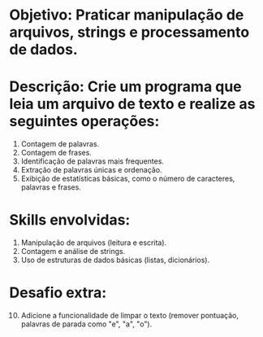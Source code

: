 # Objetivo: Praticar manipulação de arquivos, strings e processamento de dados.

# Descrição: Crie um programa que leia um arquivo de texto e realize as seguintes operações:


1. Contagem de palavras.
2. Contagem de frases.
3. Identificação de palavras mais frequentes.
4. Extração de palavras únicas e ordenação.
5. Exibição de estatísticas básicas, como o número de caracteres, palavras e frases.

# Skills envolvidas:

1. Manipulação de arquivos (leitura e escrita).
2. Contagem e análise de strings.
3. Uso de estruturas de dados básicas (listas, dicionários).

# Desafio extra:

10. Adicione a funcionalidade de limpar o texto (remover pontuação, palavras de parada como "e", "a", "o").


